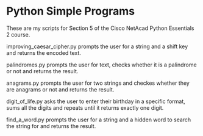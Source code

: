 # Python Simple Programs

These are my scripts for Section 5 of the Cisco NetAcad Python Essentials 2
course.

improving_caesar_cipher.py prompts the user for a string and a shift key and
returns the encoded text.

palindromes.py prompts the user for text, checks whether it is a palindrome
or not and returns the result.

anagrams.py prompts the user for two strings and checkes whether they are 
anagrams or not and returns the result.

digit_of_life.py asks the user to enter their birthday in a specific format,
sums all the digits and repeats until it returns exactly one digit.

find_a_word.py prompts the user for a string and a hidden word to search the 
string for and returns the result.
